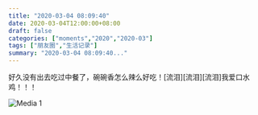 ```yaml
---
title: "2020-03-04 08:09:40"
date: 2020-03-04T12:00:00+08:00
draft: false
categories: ["moments","2020","2020-03"]
tags: ["朋友圈","生活记录"]
summary: "2020-03-04 08:09:40..."
---
```


好久没有出去吃过中餐了，碗碗香怎么辣么好吃！[流泪][流泪][流泪]我爱口水鸡！！！

![Media 1](/Moments/photos/2020-03-04/202003040809400.jpg)


